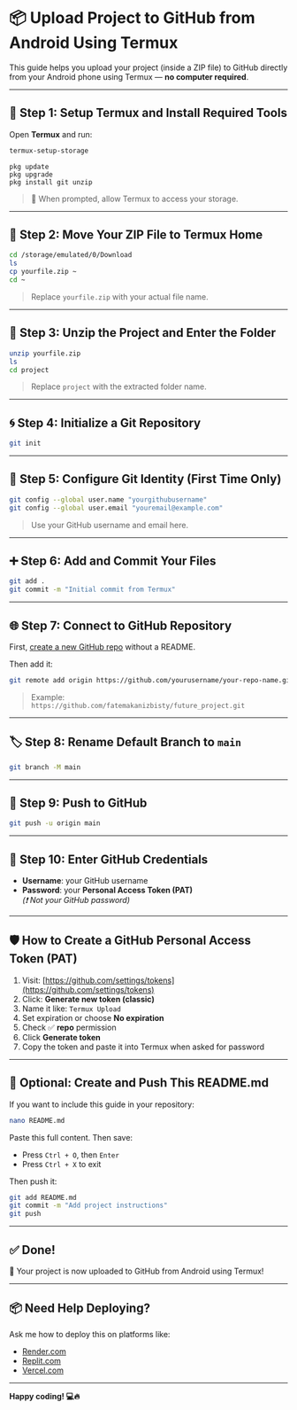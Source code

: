 # 📦 Upload Project to GitHub from Android Using Termux

This guide helps you upload your project (inside a ZIP file) to GitHub directly from your Android phone using Termux — **no computer required**.

---

## 🔧 Step 1: Setup Termux and Install Required Tools

Open **Termux** and run:

```bash
termux-setup-storage
```
```
pkg update
pkg upgrade
pkg install git unzip
```

> 📌 When prompted, allow Termux to access your storage.

---

## 📁 Step 2: Move Your ZIP File to Termux Home

```bash
cd /storage/emulated/0/Download
ls
cp yourfile.zip ~
cd ~
```

> Replace `yourfile.zip` with your actual file name.

---

## 📂 Step 3: Unzip the Project and Enter the Folder

```bash
unzip yourfile.zip
ls
cd project
```

> Replace `project` with the extracted folder name.

---

## 🌀 Step 4: Initialize a Git Repository

```bash
git init
```

---

## 👤 Step 5: Configure Git Identity (First Time Only)

```bash
git config --global user.name "yourgithubusername"
git config --global user.email "youremail@example.com"
```

> Use your GitHub username and email here.

---

## ➕ Step 6: Add and Commit Your Files

```bash
git add .
git commit -m "Initial commit from Termux"
```

---

## 🌐 Step 7: Connect to GitHub Repository

First, [create a new GitHub repo](https://github.com/new) without a README.

Then add it:

```bash
git remote add origin https://github.com/yourusername/your-repo-name.git
```

> Example:  
> `https://github.com/fatemakanizbisty/future_project.git`

---

## 🏷️ Step 8: Rename Default Branch to `main`

```bash
git branch -M main
```

---

## 🚀 Step 9: Push to GitHub

```bash
git push -u origin main
```

---

## 🔐 Step 10: Enter GitHub Credentials

- **Username**: your GitHub username  
- **Password**: your **Personal Access Token (PAT)**  
  _(❗ Not your GitHub password)_

---

## 🛡️ How to Create a GitHub Personal Access Token (PAT)

1. Visit: [https://github.com/settings/tokens](https://github.com/settings/tokens)
2. Click: **Generate new token (classic)**
3. Name it like: `Termux Upload`
4. Set expiration or choose **No expiration**
5. Check ✅ **repo** permission
6. Click **Generate token**
7. Copy the token and paste it into Termux when asked for password

---

## 📝 Optional: Create and Push This README.md

If you want to include this guide in your repository:

```bash
nano README.md
```

Paste this full content. Then save:

- Press `Ctrl + O`, then `Enter`
- Press `Ctrl + X` to exit

Then push it:

```bash
git add README.md
git commit -m "Add project instructions"
git push
```

---

## ✅ Done!

🎉 Your project is now uploaded to GitHub from Android using Termux!

---

## 📦 Need Help Deploying?

Ask me how to deploy this on platforms like:

- [Render.com](https://render.com)
- [Replit.com](https://replit.com)
- [Vercel.com](https://vercel.com)

---

**Happy coding! 💻🔥**
